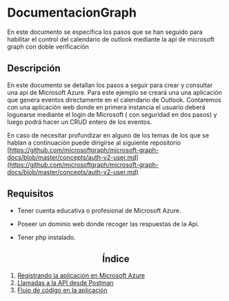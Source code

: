 # DocumentacionGraph
En este documento se especifica los pasos que se han seguido para habilitar el control del calendario de outlook mediante la api de microsoft graph con doble verificación

## Descripción
En este documento se detallan los pasos a seguir para crear y consultar una api de Microsoft Azure. Para este ejemplo se creará una una aplicación que genera eventos directamente en el calendario de Outlook. Contaremos con una aplicación web donde en primera instancia el usuario deberá loguearse mediante el login de Microsoft ( con seguridad en dos pasos) y luego podrá hacer un CRUD entero de los eventos.

En caso de necesitar profundizar en alguno de los temas de los que se hablan a continuación puede dirigirse al siguiente  repositorio [https://github.com/microsoftgraph/microsoft-graph-docs/blob/master/concepts/auth-v2-user.md](https://github.com/microsoftgraph/microsoft-graph-docs/blob/master/concepts/auth-v2-user.md)

## Requisitos

- Tener cuenta educativa o profesional de Microsoft Azure.

- Poseer un dominio web donde recoger las respuestas de la Api.

- Tener php instalado.

## <h2 style="text-align:center">Índice</h2>
1. [Registrando la aplicación en Microsoft Azure](#id1)
2. [Llamadas a la API desde Postman](#id2)
3. [Flujo de código en la aplicación](#id2)





